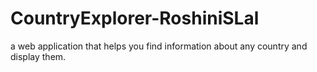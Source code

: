 # CountryExplorer-RoshiniSLal
a web application that helps you find information about any country and display them.
